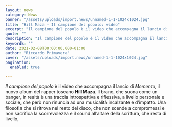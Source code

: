 ```yaml
---
layout: news
category: News
banner: "/assets/uploads/import.news/unnamed-1-1-1024x1024.jpg"
title: "Hill Maza – Il campione del popolo: video"
excerpt: "Il campione del popolo è il video che accompagna il lancio di Memento, il nuovo album del rapper toscano Hill Maza. Il brano, che suona come un banger, in realtà è una traccia introspettiva e riflessiva, a livello personale e sociale, che però non rinuncia ad una musicalità incalzante e d’impatto. Una filosofia che si [&hellip"
quote: ""
description: "Il campione del popolo è il video che accompagna il lancio di Memento, il nuovo album del rapper toscano Hill Maza. Il brano, che suona come un banger, in realtà è una traccia introspettiva e riflessiva, a livello personale e sociale, che però non rinuncia ad una musicalità incalzante e d’impatto. Una filosofia che si [&hellip"
keywords: ""
date: 2021-02-08T00:00:00.000+01:00
author: "Riccardo Primavera"
cover: "/assets/uploads/import.news/unnamed-1-1-1024x1024.jpg"
pagination:
  enabled: true

---
```


_Il campione del popolo_ è il video che accompagna il lancio di _Memento_, il nuovo album del rapper toscano **Hill Maza**. Il brano, che suona come un banger, in realtà è una traccia introspettiva e riflessiva, a livello personale e sociale, che però non rinuncia ad una musicalità incalzante e d’impatto. Una filosofia che si ritrova nel resto del disco, che non scende a compromessi e non sacrifica la scorrevolezza e il sound all’altare della scrittura, che resta di livello,